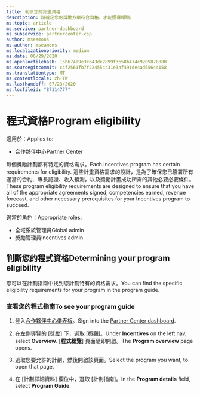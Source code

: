 ```yaml
---
title: 判斷您的計畫資格
description: 請確定您的獎勵方案符合資格，才能獲得報酬。
ms.topic: article
ms.service: partner-dashboard
ms.subservice: partnercenter-csp
author: mseamons
ms.author: mseamons
ms.localizationpriority: medium
ms.date: 06/29/2020
ms.openlocfilehash: 15b674a9e3c643de2899f3658b474c9209878880
ms.sourcegitcommit: c4f2561fb7f224554c31e3af491de4ad65644158
ms.translationtype: MT
ms.contentlocale: zh-TW
ms.lasthandoff: 07/23/2020
ms.locfileid: "87114777"
---
```

# <a name="program-eligibility"></a><span data-ttu-id="8955d-103">程式資格</span><span class="sxs-lookup"><span data-stu-id="8955d-103">Program eligibility</span></span>

<span data-ttu-id="8955d-104">適用於︰</span><span class="sxs-lookup"><span data-stu-id="8955d-104">Applies to:</span></span>

- <span data-ttu-id="8955d-105">合作夥伴中心</span><span class="sxs-lookup"><span data-stu-id="8955d-105">Partner Center</span></span>

<span data-ttu-id="8955d-106">每個獎勵計劃都有特定的資格需求。</span><span class="sxs-lookup"><span data-stu-id="8955d-106">Each Incentives program has certain requirements for eligibility.</span></span> <span data-ttu-id="8955d-107">這些計畫資格需求的設計，是為了確保您已簽署所有適當的合約、專長認證、收入預測，以及獎勵計畫成功所需的其他必要必要條件。</span><span class="sxs-lookup"><span data-stu-id="8955d-107">These program eligibility requirements are designed to ensure that you have all of the appropriate agreements signed, competencies earned, revenue forecast, and other necessary prerequisites for your Incentives program to succeed.</span></span>

<span data-ttu-id="8955d-108">適當的角色：</span><span class="sxs-lookup"><span data-stu-id="8955d-108">Appropriate roles:</span></span>

- <span data-ttu-id="8955d-109">全域系統管理員</span><span class="sxs-lookup"><span data-stu-id="8955d-109">Global admin</span></span>
- <span data-ttu-id="8955d-110">獎勵管理員</span><span class="sxs-lookup"><span data-stu-id="8955d-110">Incentives admin</span></span>

## <a name="determining-your-program-eligibility"></a><span data-ttu-id="8955d-111">判斷您的程式資格</span><span class="sxs-lookup"><span data-stu-id="8955d-111">Determining your program eligibility</span></span>

<span data-ttu-id="8955d-112">您可以在計劃指南中找到您計劃特有的資格需求。</span><span class="sxs-lookup"><span data-stu-id="8955d-112">You can find the specific eligibility requirements for your program in the program guide.</span></span> 

### <a name="to-see-your-program-guide"></a><span data-ttu-id="8955d-113">查看您的程式指南</span><span class="sxs-lookup"><span data-stu-id="8955d-113">To see your program guide</span></span>

1. <span data-ttu-id="8955d-114">登入[合作夥伴中心儀表板](https://partner.microsoft.com/dashboard/)。</span><span class="sxs-lookup"><span data-stu-id="8955d-114">Sign into the [Partner Center dashboard](https://partner.microsoft.com/dashboard/).</span></span>

2. <span data-ttu-id="8955d-115">在左側導覽的 [獎勵] 下，選取 [概觀]。</span><span class="sxs-lookup"><span data-stu-id="8955d-115">Under **Incentives** on the left nav, select **Overview**.</span></span> <span data-ttu-id="8955d-116">[**程式總覽**] 頁面隨即開啟。</span><span class="sxs-lookup"><span data-stu-id="8955d-116">The **Program overview** page opens.</span></span>

3. <span data-ttu-id="8955d-117">選取您要允許的計劃，然後開啟該頁面。</span><span class="sxs-lookup"><span data-stu-id="8955d-117">Select the program you want, to open that page.</span></span>

4. <span data-ttu-id="8955d-118">在 [計劃詳細資料] 欄位中，選取 [計劃指南]。</span><span class="sxs-lookup"><span data-stu-id="8955d-118">In the **Program details** field, select **Program Guide**.</span></span>
